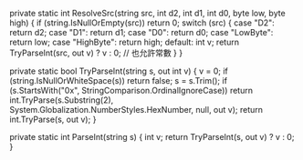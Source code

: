 private static int ResolveSrc(string src, int d2, int d1, int d0, byte low, byte high)
{
    if (string.IsNullOrEmpty(src)) return 0;
    switch (src)
    {
        case "D2": return d2;
        case "D1": return d1;
        case "D0": return d0;
        case "LowByte":  return low;
        case "HighByte": return high;
        default:
            int v;
            return TryParseInt(src, out v) ? v : 0; // 也允許常數
    }
}

private static bool TryParseInt(string s, out int v)
{
    v = 0;
    if (string.IsNullOrWhiteSpace(s)) return false;
    s = s.Trim();
    if (s.StartsWith("0x", StringComparison.OrdinalIgnoreCase))
        return int.TryParse(s.Substring(2), System.Globalization.NumberStyles.HexNumber, null, out v);
    return int.TryParse(s, out v);
}

private static int ParseInt(string s)
{
    int v; return TryParseInt(s, out v) ? v : 0;
}